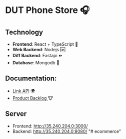 # DUT Phone Store :headphones:

## Technology
- **Frontend**: React + TypeScript :large_blue_diamond:
- **Web Backend**: Nodejs :ok:
- **Diff Backend**: Fastapi :fast_forward:
- **Database**: Mongodb :herb:
## Documentation:
- [Link API](https://docs.google.com/spreadsheets/d/1eLdCwlIVRDH2Qg0VQbuxCBWGTPWbMUqxOr3SgypcrgU/edit#gid=0) :earth_africa:
- [Product Backlog ](https://dutudn-my.sharepoint.com/:x:/g/personal/102170170_sv1_dut_udn_vn/EToR3vj8Ve9MlqjTAhSFmMYB03JMQB52Y-Ns6r5HyAWrXg?rtime=6lBUSxDy2Eg) :cow:
## Server
- Frontend: http://35.240.204.0:3000/
- Backend: http://35.240.204.0:8080/
"# ecommerce" 
